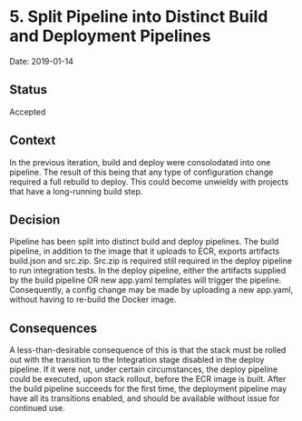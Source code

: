 # 5. Split Pipeline into Distinct Build and Deployment Pipelines

Date: 2019-01-14

## Status

Accepted

## Context

In the previous iteration, build and deploy were consolodated into one pipeline. The result of this being that any type of configuration change required a full rebuild to deploy.  This could become unwieldy with projects that have a long-running build step.

## Decision

Pipeline has been split into distinct build and deploy pipelines.  The build pipeline, in addition to the image that it uploads to ECR, exports artifacts build.json and src.zip.  Src.zip is required still required in the deploy pipeline to run integration tests.  In the deploy pipeline, either the artifacts supplied by the build pipeline OR new app.yaml templates will trigger the pipeline.  Consequently, a config change may be made by uploading a new app.yaml, without having to re-build the Docker image.

## Consequences

A less-than-desirable consequence of this is that the stack must be rolled out with the transition to the Integration stage disabled in the deploy pipeline.  If it were not, under certain circumstances, the deploy pipeline could be executed, upon stack rollout, before the ECR image is built.  After the build pipeline succeeds for the first time, the deployment pipeline may have all its transitions enabled, and should be available without issue for continued use.
